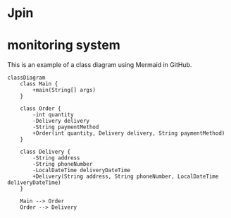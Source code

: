 # Jpin

# monitoring system

This is an example of a class diagram using Mermaid in GitHub.

```mermaid
classDiagram
    class Main {
        +main(String[] args)
    }

    class Order {
        -int quantity
        -Delivery delivery
        -String paymentMethod
        +Order(int quantity, Delivery delivery, String paymentMethod)
    }

    class Delivery {
        -String address
        -String phoneNumber
        -LocalDateTime deliveryDateTime
        +Delivery(String address, String phoneNumber, LocalDateTime deliveryDateTime)
    }

    Main --> Order
    Order --> Delivery

